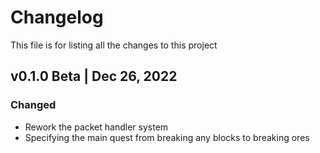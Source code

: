 # Changelog
This file is for listing all the changes to this project

## v0.1.0 Beta | Dec 26, 2022
### Changed
- Rework the packet handler system
- Specifying the main quest from breaking any blocks to breaking ores